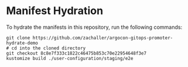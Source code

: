 # Manifest Hydration

To hydrate the manifests in this repository, run the following commands:

```shell
git clone https://github.com/zachaller/argocon-gitops-promoter-hydrate-demo
# cd into the cloned directory
git checkout 8c8e7f333c1822c46475b853c70e22954648f3e7
kustomize build ./user-configuration/staging/e2e
```
